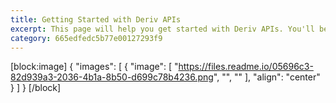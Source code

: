 ```yaml
---
title: Getting Started with Deriv APIs
excerpt: This page will help you get started with Deriv APIs. You'll be up and running in a jiffy!zcjhgzcjhzbxc
category: 665edfedc5b77e00127293f9
---
```


[block:image]
{
  "images": [
    {
      "image": [
        "https://files.readme.io/05696c3-82d939a3-2036-4b1a-8b50-d699c78b4236.png",
        "",
        ""
      ],
      "align": "center"
    }
  ]
}
[/block]